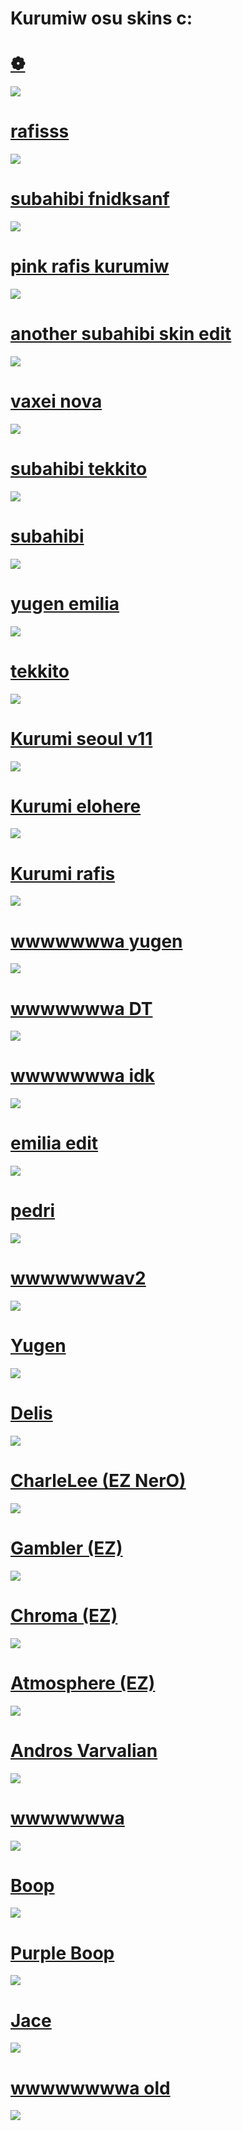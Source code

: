 # Kurumiw osu skins c:

# [❁](https://drive.google.com/file/d/1ciAm3mdbilaoFP40Pf7DbVX8IPwKffpK/view?usp=sharing)
![](https://cdn.discordapp.com/attachments/1000433220959092766/1173389307529150584/image.png?ex=6563c6f3&is=655151f3&hm=29416112867f7f04b9887433938f37d8fc7467a6a33422f73b9f89ec44e4d63b&)

# [rafisss](https://drive.google.com/file/d/1KbXHIqt-ZC--Q0oxrvUwFnEqOEDzS56P/view?usp=sharing)
![](https://cdn.discordapp.com/attachments/998748245746520115/1149913572500045925/3M24o57F.png)

# [subahibi fnidksanf](https://drive.google.com/file/d/1-ykk9hYw85ts8Mn9gLKkay03Q_xRMpkU/view?usp=sharing)
![](https://cdn.discordapp.com/attachments/1000433220959092766/1149915148723699762/uJy6Im3H.png)

# [pink rafis kurumiw](https://drive.google.com/file/d/1VC9XPKqBYTmJcxfV2jY0IDbpb1DuSrA8/view?usp=sharing)
![](https://osu.ppy.sh/ss/18554742/bb4e)

# [another subahibi skin edit](https://drive.google.com/file/d/1AiK3XDXcrDC-jQDnswiG9EoVvTGm-pE6/view?usp=sharing)
![](https://cdn.discordapp.com/attachments/621787307112005642/1133802306836635752/image.png)

# [vaxei nova](https://cdn.discordapp.com/attachments/970756987488960512/1098833589367480360/Vaxei_2023s.osk)
![](https://osu.ppy.sh/ss/18556850/561c)

# [subahibi tekkito](https://drive.google.com/file/d/1-vauEXzdq6a4bNWEAAnArUe5XwgGV0km/view?usp=sharing)
![](https://osu.ppy.sh/ss/18688261/ac07)

# [subahibi](https://drive.google.com/file/d/1lrv86BrtejuDkOyPkqKzdzNkgDXMCA9x/view?usp=sharing)
![](https://osu.ppy.sh/ss/18710713/c1fc)

# [yugen emilia](https://drive.google.com/file/d/1fGhIaHBgV4zR8Bt7PGflDjZxSR1L-PAc/view)
![](https://osu.ppy.sh/ss/18531986/d262)

# [tekkito](https://cdn.discordapp.com/attachments/621787307112005642/1098839395638972426/tekkito2.osk)
![](https://osu.ppy.sh/ss/18556870/8a33)

# [Kurumi seoul v11](https://drive.google.com/file/d/1Tcdbdp1TEirrj85Kbe3HTd5Aq2g4uOdA/view?usp=sharing)
![](https://osu.ppy.sh/ss/18377852/1051)

# [Kurumi elohere](https://drive.google.com/file/d/18YjGFSNDBNtK9mKz-y_Nb1-Jpxc1gYjZ/view?usp=sharing)
![](https://osu.ppy.sh/ss/17956797/37a7)

# [Kurumi rafis](https://drive.google.com/file/d/1NDjKAN00hHyM2F_0K8DtugGkl0Vvy1TF/view?usp=sharing)
![](https://osu.ppy.sh/ss/17156751/c0ef)

# [wwwwwwwa yugen](https://www.mediafire.com/file/izp2vrw430kd47z/wwwwwwwwa+yugen.osk/file)
![](https://osu.ppy.sh/ss/16106169/2fc8)

# [wwwwwwwa DT](https://www.mediafire.com/file/obnkq2ds09aryv7/wwwwwwwa+Dt.osk/file)
![](https://osu.ppy.sh/ss/18556851/4f0f)

# [wwwwwwwa idk](https://www.mediafire.com/file/f4255x21cl8oxap/wwwwwwwa+idk.osk/file)
![](https://osu.ppy.sh/ss/16052698/1b71)

# [emilia edit](https://www.mediafire.com/file/6th9qt4wef8q93n/random+emilia+skin+edit.osk/file)
![](https://osu.ppy.sh/ss/18556852/cfd1)

# [pedri](https://www.mediafire.com/file/wrel7paaxecva7w/pedri.osk/file)
![](https://osu.ppy.sh/ss/16144532/8835)

# [wwwwwwwav2](https://www.mediafire.com/file/l0sm8nmwglzw83i/a+kurumi+e+fofa.osk/file)
![](https://osu.ppy.sh/ss/16052662/a6a7)

# [Yugen](https://drive.google.com/file/d/1HHciKGAN0uYUDA7Hj711E72ppTu-9LKl/view?usp=sharing)
![](https://skins.osuck.net/uploads/posts/2018-09/1538054483_screenshot258.jpg)

# [Delis](https://www.mediafire.com/file/bcd8dztm98hgq8k/Delis+edit.osk/file)
![](https://osu.ppy.sh/ss/16052766/23cf)

# [CharleLee (EZ NerO)](https://www.mediafire.com/file/omm72n0ig03ee3u/CharleLee+(EZ+NerO)+Gambler.osk/file)
![](https://osu.ppy.sh/ss/16052746/70ad)

# [Gambler (EZ)](https://www.mediafire.com/file/s3trqlcev6e9akv/Gambler.osk/file)
![](https://osu.ppy.sh/ss/16052679/f3da)

# [Chroma (EZ)](https://www.mediafire.com/file/nev2uh616qks2yz/Chroma.osk/file)
![](https://osu.ppy.sh/ss/16052720/ecf5)

# [Atmosphere (EZ)](https://drive.google.com/file/d/19-IbIrPlo6KvO-2g5YHitzaAwq3LNZxH/view)
![](https://skins.osuck.net/uploads/posts/2019-04/1555647233_screenshot3648.jpg)

# [Andros Varvalian](https://www.mediafire.com/file/qhnsjzs99qeun44/Andros+varv.osk/file)
![](https://osu.ppy.sh/ss/16052740/4317)

# [wwwwwwwa](http://www.mediafire.com/file/6sqlgib9nx9gilx/wwwwwwwa.osk/file)
![](https://i.fiery.me/Oa1ip.jpg)

# [Boop](https://cdn.discordapp.com/attachments/427214130756452353/697696460267061319/boop.osk)
![](https://osu.ppy.sh/ss/14733957/6cce)

# [Purple Boop](https://www.mediafire.com/file/198idbqrsm2timo/-+Purple+Boop.osk/file)
![](https://osu.ppy.sh/ss/16052710/c757)

# [Jace](https://www.mediafire.com/file/52vn8vid6hkei41/Jace.osk/file)
![](https://osu.ppy.sh/ss/13484104/3041)

# [wwwwwwwwa old](https://www.mediafire.com/file/q2o6yw9ygherfmz/wwwwwww.osk/file)
![](https://osu.ppy.sh/ss/16052683/3ca9)

